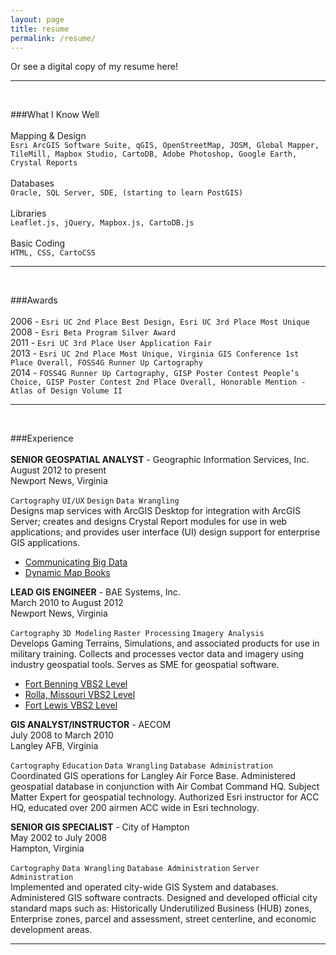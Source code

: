 ```yaml
---
layout: page
title: resume
permalink: /resume/
---
```

Or see a digital copy of my resume here!

<span class="contacticon center">
	<a href="mailto:jonahadkins@gmail.com"><i class="fa fa-envelope-square"></i></a>
	<a href="https://twitter.com/jonahadkins" target="_blank"><i class="fa fa-twitter-square"></i></a>
	<a href="https://github.com/jonahadkins" target="_blank"><i class="fa fa-github-square"></i></a>
	<a href="https://www.linkedin.com/in/jonahadkins" target="_blank"><i class="fa fa-linkedin-square"></i></a>
</span>
<hr>
<br>

###What I Know Well  
<br>
Mapping & Design  
	`Esri ArcGIS Software Suite, qGIS, OpenStreetMap, JOSM, Global Mapper, TileMill, Mapbox Studio, CartoDB, Adobe Photoshop, Google Earth, Crystal Reports`  
<br>
Databases  
	`Oracle, SQL Server, SDE, (starting to learn PostGIS)`  
<br>
Libraries  
	`Leaflet.js, jQuery, Mapbox.js, CartoDB.js`  
<br>
Basic Coding  
	`HTML, CSS, CartoCSS`  

<hr>
<br>

###Awards  
<br>
2006 - `Esri UC 2nd Place Best Design, Esri UC 3rd Place Most Unique`  
2008 - `Esri Beta Program Silver Award`  
2011 - `Esri UC 3rd Place User Application Fair`  
2013 - `Esri UC 2nd Place Most Unique, Virginia GIS Conference 1st Place Overall, FOSS4G Runner Up Cartography`  
2014 - `FOSS4G Runner Up Cartography, GISP Poster Contest People’s Choice, GISP Poster Contest 2nd Place Overall, Honorable Mention - Atlas of Design Volume II`  

<hr>
<br>

###Experience  
<br>
**SENIOR GEOSPATIAL ANALYST** - Geographic Information Services, Inc.
August 2012 to present  
Newport News, Virginia  

`Cartography`  `UI/UX`  `Design`  `Data Wrangling`  
Designs map services with ArcGIS Desktop for integration with ArcGIS Server; creates and designs Crystal Report     modules for use in web applications; and provides user interface (UI) design support for enterprise GIS              applications.  

*  [Communicating Big Data](http://jonahadkins.github.io/communicating_big_data/#/)  
*  [Dynamic Map Books](http://jonahadkins.github.io/Dynamic-Map-Books/#/)  

**LEAD GIS ENGINEER** - BAE Systems, Inc.  
March 2010 to August 2012  
Newport News, Virginia  

`Cartography`  `3D Modeling`  `Raster Processing`  `Imagery Analysis`   
Develops Gaming Terrains, Simulations, and associated products for use in military training. Collects and processes vector data and imagery using industry geospatial tools. Serves as SME for geospatial software.  

*  [Fort Benning VBS2 Level](https://youtu.be/Cz00Y7gpzxE)
*  [Rolla, Missouri VBS2 Level](https://youtu.be/TO_zVn_51qM?list=PLD323C848C4D31FE5)
*  [Fort Lewis VBS2 Level](https://youtu.be/7xH65aHBBXY?list=PLD323C848C4D31FE5)  

**GIS ANALYST/INSTRUCTOR** - AECOM  
July 2008 to March 2010  
Langley AFB, Virginia  

`Cartography`  `Education`  `Data Wrangling`  `Database Administration`  
Coordinated GIS operations for Langley Air Force Base.  Administered geospatial database in conjunction with Air Combat Command HQ. Subject Matter Expert for geospatial technology. Authorized Esri instructor for ACC HQ, educated over 200 airmen ACC wide in Esri technology.  

**SENIOR GIS SPECIALIST** - City of Hampton  
May 2002 to July 2008  
Hampton, Virginia  

`Cartography`  `Data Wrangling`  `Database Administration`  `Server Administration`  
Implemented and operated city-wide GIS System and databases. Administered GIS software contracts. Designed and developed official city standard maps such as: Historically Underutilized Business (HUB) zones, Enterprise zones, parcel and assessment, street centerline, and economic development areas.  

<hr>
<br>  

<span class="contacticon center">
	<a href="mailto:jonahadkins@gmail.com"><i class="fa fa-envelope-square"></i></a>
	<a href="https://twitter.com/jonahadkins" target="_blank"><i class="fa fa-twitter-square"></i></a>
	<a href="https://github.com/jonahadkins" target="_blank"><i class="fa fa-github-square"></i></a>
	<a href="https://www.linkedin.com/in/jonahadkins" target="_blank"><i class="fa fa-linkedin-square"></i></a>
</span>
